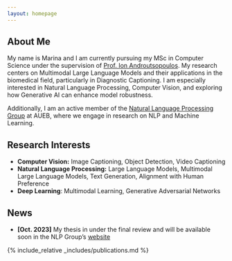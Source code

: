 ```yaml
---
layout: homepage
---
```


## About Me

My name is Marina and I am currently pursuing my MSc in Computer Science under the supervision of [Prof. Ion Androutsopoulos](https://www2.aueb.gr/users/ion/). My research centers on Multimodal Large Language Models and their applications in the biomedical field, particularly in Diagnostic Captioning. I am especially interested in Natural Language Processing, Computer Vision, and exploring how Generative AI can enhance model robustness.

Additionally, I am an active member of the [Natural Language Processing Group](http://nlp.cs.aueb.gr/theses.html) at AUEB, where we engage in research on NLP and Machine Learning.


## Research Interests

- **Computer Vision:** Image Captioning, Object Detection, Video Captioning
- **Natural Language Processing:** Large Language Models, Multimodal Large Language Models, Text Generation, Alignment with Human Preference
- **Deep Learning**: Multimodal Learning, Generative Adversarial Networks


## News

- **[Oct. 2023]** My thesis in under the final review and will be available soon in the NLP Group’s [website](http://nlp.cs.aueb.gr)


{% include_relative _includes/publications.md %}


<!-- {% include_relative _includes/services.md %} -->
